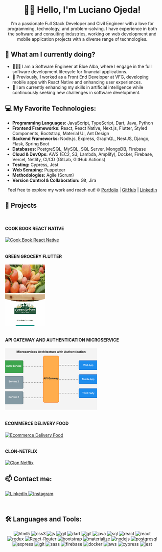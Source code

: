 <br/>
<h1 align="center">👋🏻 Hello, I'm Luciano Ojeda!</h2>

<p align="center">
 I'm a passionate Full Stack Developer and Civil Engineer with a love for programming, technology, and problem-solving. I have experience in both the software and consulting industries, working on web development and mobile application projects with a diverse range of technologies.
</p>

<h2 align="left">🚀 What am I currently doing?</h2>
<ul>
  <li>👨🏻‍💻 I am a Software Engineer at Blue Alba, where I engage in the full software development lifecycle for financial applications.</li>
  <li>💼 Previously, I worked as a Front End Developer at VFG, developing mobile apps with React Native and enhancing user experiences.</li>
  <li>🤺 I am currently enhancing my skills in artificial intelligence while continuously seeking new challenges in software development.</li>
</ul>

<h2 align="left">💻 My Favorite Technologies:</h2>
<ul>
  <li><strong>Programming Languages:</strong> JavaScript, TypeScript, Dart, Java, Python</li>
  <li><strong>Frontend Frameworks:</strong> React, React Native, Next.js, Flutter, Styled Components, Bootstrap, Material UI, Ant Design</li>
  <li><strong>Backend Frameworks:</strong> Node.js, Express, GraphQL, NestJS, Django, Flask, Spring Boot</li>
  <li><strong>Databases:</strong> PostgreSQL, MySQL, SQL Server, MongoDB, Firebase</li>
  <li><strong>Cloud & DevOps:</strong> AWS (EC2, S3, Lambda, Amplify), Docker, Firebase, Vercel, Netlify, CI/CD (GitLab, GitHub Actions)</li>
  <li><strong>Testing:</strong> Cypress, Jest</li>
  <li><strong>Web Scraping:</strong> Puppeteer</li>
  <li><strong>Methodologies:</strong> Agile (Scrum)</li>
  <li><strong>Version Control & Collaboration:</strong> Git, Jira</li>
</ul>


<p align="center">
  Feel free to explore my work and reach out!  
  🌐 <a href="https://portafolio-virid-two.vercel.app/" target="blank">Portfolio</a> | 
  <a href="https://github.com/lucianoojeda36/lucianoojeda36" target="blank">GitHub</a> | 
  <a href="https://www.linkedin.com/in/lucianoojeda/" target="blank">LinkedIn</a>
</p>

<h2 align="left">📂 Projects</h2>
<br />
<h4 align="left">COOK BOOK REACT NATIVE</h4>
<a href="https://github.com/lucianoojeda36/Book_cook_App" target="blank">
  <img align="center" src="./assets/cookBook.gif" alt="Cook Book React Native" style="width: 130px; height: 200px; object-fit: cover; object-position: center;" />
</a>
<br /><br />

<h4 align="left">GREEN GROCERY FLUTTER</h4>
<a href="https://github.com/lucianoojeda36/green_grocery_mobile_app" target="_blank">
  <img align="center" src="./assets/greenGrocery.gif" alt="Green Grocery Flutter" style="width: 130px; height: 200px; object-fit: cover; object-position: center;" />
</a>
<br /><br />

<h4 align="left">API GATEWAY AND AUTHENTICATION MICROSERVICE</h4>
<a href="https://github.com/lucianoojeda36/api-gateway" target="_blank">
  <img align="center" src="./assets/Api-gateway.png" alt="API Gateway and Authentication Microservice" style="width: 300px; height: 200px; object-fit: cover; object-position: center;" />
</a>
<br /><br />

<h4 align="left">ECOMMERCE DELIVERY FOOD</h4>
<a href="https://ecommerce-restaurant.vercel.app/" target="blank">
  <img align="center" src="./assets/ecommerce.gif" alt="Ecommerce Delivery Food" style="width: 300px; height: 200px; object-fit: cover; object-position: center;" />
</a>
<br /><br />

<h4 align="left">CLON-NETFLIX</h4>
<a href="https://github.com/lucianoojeda36/Clon-de-Netflix" target="blank">
  <img align="center" src="./assets/clon-netflix.gif" alt="Clon Netflix" style="width: 300px; height: 200px; object-fit: cover; object-position: center;" />
</a>
<br />

<h2 align="left">📫 Contact me:</h2>
<p align="left">
  <a href="https://www.linkedin.com/in/lucianoojeda/" target="blank">
    <img align="center" src="https://img.shields.io/badge/LinkedIn-0077B5?style=for-the-badge&logo=linkedin&logoColor=white" alt="LinkedIn" width="80" height="30" />
  </a>
  <a href="https://www.instagram.com/lucianoojeda03/" target="blank">
    <img align="center" src="https://img.shields.io/badge/Instagram-E4405F?style=for-the-badge&logo=instagram&logoColor=white" alt="Instagram" width="80" height="30" />
  </a>
</p>
<br />

<h2 align="left">🛠️ Languages and Tools:</h2>
<p align="center">
  <img src="https://img.shields.io/badge/HTML5-E34F26?style=for-the-badge&logo=html5&logoColor=white" alt="html5" width="80" height="30" />
  <img src="https://img.shields.io/badge/CSS3-1572B6?style=for-the-badge&logo=css3&logoColor=white" alt="css3" width="80" height="30" />
  <img src="https://img.shields.io/badge/JavaScript-F7DF1E?style=for-the-badge&logo=javascript&logoColor=black" alt="js" width="80" height="30" />
  <img src="https://img.shields.io/badge/TypeScript-11?style=for-the-badge&logo=TypeScript&logoColor=pink" alt="git" width="80" height="30" />
  <img src="https://img.shields.io/badge/Dart-00BFFF?style=for-the-badge&logo=dart&logoColor=white" alt="dart" width="80" height="30" />
  <img src="https://img.shields.io/badge/Python-941?style=for-the-badge&logo=Python&logoColor=pink" alt="git" width="80" height="30" />
  <img src="https://img.shields.io/badge/Java-ED8B00?style=for-the-badge&logo=java&logoColor=white" alt="java" width="80" height="30" />
  <img src="https://img.shields.io/badge/SQL-003B57?style=for-the-badge&logo=sql&logoColor=white" alt="sql" width="80" height="30" />
  <img src="https://img.shields.io/badge/React-20232A?style=for-the-badge&logo=react&logoColor=61DAFB" alt="react" width="80" height="30" />
  <img src="https://img.shields.io/badge/React_Native-455232A?style=for-the-badge&logo=React&logoColor=61DAFB" alt="react" width="80" height="30" />
  <img src="https://img.shields.io/badge/Redux-593D88?style=for-the-badge&logo=redux&logoColor=white" alt="redux" width="80" height="30" />
  <img src="https://img.shields.io/badge/React_Router-CA4245?style=for-the-badge&logo=react-router&logoColor=white" alt="React-Router" width="80" height="30" />
  <img src="https://img.shields.io/badge/Bootstrap-563D7C?style=for-the-badge&logo=bootstrap&logoColor=white" alt="bootstrap" width="80" height="30" />
  <img src="https://img.shields.io/badge/Material--UI-0081CB?style=for-the-badge&logo=material-ui&logoColor=white" alt="materialize" width="80" height="30" />
  <img src="https://img.shields.io/badge/Node.js-43853D?style=for-the-badge&logo=node.js&logoColor=white" alt="nodejs" width="80" height="30" />
  <img src="https://img.shields.io/badge/PostgreSQL-316192?style=for-the-badge&logo=postgresql&logoColor=white" alt="postgresql" width="80" height="30" />
  <img src="https://img.shields.io/badge/Express.js-404D59?style=for-the-badge" alt="express" width="80" height="30" />
  <img src="https://img.shields.io/badge/GitHub-100000?style=for-the-badge&logo=github&logoColor=white" alt="git" width="80" height="30" />
  <img src="https://img.shields.io/badge/Sass-100000?style=for-the-badge&logo=Sass&logoColor=pink" alt="sass" width="80" height="30" />
  <img src="https://img.shields.io/badge/Firebase-FFCA28?style=for-the-badge&logo=firebase&logoColor=black" alt="firebase" width="80" height="30" />
  <img src="https://img.shields.io/badge/Docker-2496ED?style=for-the-badge&logo=docker&logoColor=white" alt="docker" width="80" height="30" />
  <img src="https://img.shields.io/badge/AWS-FF9900?style=for-the-badge&logo=amazon-aws&logoColor=black" alt="aws" width="80" height="30" />
  <img src="https://img.shields.io/badge/Cypress-17202C?style=for-the-badge&logo=cypress&logoColor=white" alt="cypress" width="80" height="30" />
  <img src="https://img.shields.io/badge/Jest-15.3.9?style=for-the-badge&logo=jest&logoColor=white" alt="jest" width="80" height="30" />
</p>

